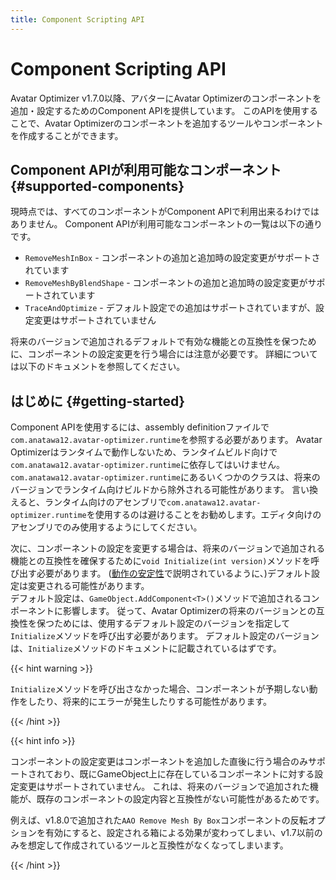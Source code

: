 ```yaml
---
title: Component Scripting API
---
```


# Component Scripting API

Avatar Optimizer v1.7.0以降、アバターにAvatar Optimizerのコンポーネントを追加・設定するためのComponent APIを提供しています。
このAPIを使用することで、Avatar Optimizerのコンポーネントを追加するツールやコンポーネントを作成することができます。

## Component APIが利用可能なコンポーネント {#supported-components}

現時点では、すべてのコンポーネントがComponent APIで利用出来るわけではありません。
Component APIが利用可能なコンポーネントの一覧は以下の通りです。

- `RemoveMeshInBox` - コンポーネントの追加と追加時の設定変更がサポートされています
- `RemoveMeshByBlendShape` - コンポーネントの追加と追加時の設定変更がサポートされています
- `TraceAndOptimize` - デフォルト設定での追加はサポートされていますが、設定変更はサポートされていません

将来のバージョンで追加されるデフォルトで有効な機能との互換性を保つために、コンポーネントの設定変更を行う場合には注意が必要です。
詳細については以下のドキュメントを参照してください。

## はじめに {#getting-started}

Component APIを使用するには、assembly definitionファイルで`com.anatawa12.avatar-optimizer.runtime`を参照する必要があります。
Avatar Optimizerはランタイムで動作しないため、ランタイムビルド向けで`com.anatawa12.avatar-optimizer.runtime`に依存してはいけません。\
`com.anatawa12.avatar-optimizer.runtime`にあるいくつかのクラスは、将来のバージョンでランタイム向けビルドから除外される可能性があります。
言い換えると、ランタイム向けのアセンブリで`com.anatawa12.avatar-optimizer.runtime`を使用するのは避けることをお勧めします。エディタ向けのアセンブリでのみ使用するようにしてください。

次に、コンポーネントの設定を変更する場合は、将来のバージョンで追加される機能との互換性を確保するために`void Initialize(int version)`メソッドを呼び出す必要があります。
([動作の安定性](../../basic-concept/#behavior-stability)で説明されているように、)デフォルト設定は変更される可能性があります。\
デフォルト設定は、`GameObject.AddComponent<T>()`メソッドで追加されるコンポーネントに影響します。
従って、Avatar Optimizerの将来のバージョンとの互換性を保つためには、使用するデフォルト設定のバージョンを指定して`Initialize`メソッドを呼び出す必要があります。
デフォルト設定のバージョンは、`Initialize`メソッドのドキュメントに記載されているはずです。

{{< hint warning >}}

`Initialize`メソッドを呼び出さなかった場合、コンポーネントが予期しない動作をしたり、将来的にエラーが発生したりする可能性があります。

{{< /hint >}}

{{< hint info >}}

コンポーネントの設定変更はコンポーネントを追加した直後に行う場合のみサポートされており、既にGameObject上に存在しているコンポーネントに対する設定変更はサポートされていません。
これは、将来のバージョンで追加された機能が、既存のコンポーネントの設定内容と互換性がない可能性があるためです。

例えば、v1.8.0で追加された`AAO Remove Mesh By Box`コンポーネントの反転オプションを有効にすると、設定される箱による効果が変わってしまい、v1.7以前のみを想定して作成されているツールと互換性がなくなってしまいます。

{{< /hint >}}
